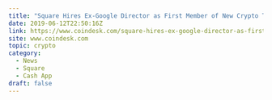 ```yaml
---
title: "Square Hires Ex-Google Director as First Member of New Crypto Team"
date: 2019-06-12T22:50:16Z
link: https://www.coindesk.com/square-hires-ex-google-director-as-first-member-of-new-crypto-team?utm_medium=RSS&utm_source=hune
site: www.coindesk.com
topic: crypto
category:
  - News
  - Square
  - Cash App
draft: false
---
```

